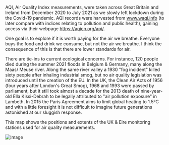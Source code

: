 AQI, Air Quality Index measurements, were taken across Great Britain and Ireland from December 2020 to July 2021 as we slowly left lockdown during the Covid-19 pandemic.  AQI records were harvested from www.waqi.info (to later compare with indices relating to pollution and public health), gaining access via their webpage https://aqicn.org/api/.

One goal is to explore if it is worth paying for the air we breathe. Everyone buys the food and drink we consume, but not the air we breathe. I think the consequence of this is that there are lower standards for air. 

There are tie-ins to current ecological concerns.  For instance, 120 people died during the summer 2021 floods in Belgium & Germany, many along the Maas/ Meuse river.  Along the same river valley a 1930 "fog incident" killed sixty people after inhaling industrial smog, but no air quality legislation was introduced until the creation of the EU.  In the UK, the Clean Air Acts of 1956 (four years after London's Great Smog), 1968 and 1993 were passed by parliament, but it still took almost a decade for the 2013 death of nine-year-old Ella Kissi-Debrah to be legally attributed to "air pollution exposure" in Lambeth.  In 2015 the Paris Agreement aims to limit global heating to 1.5°C and with a little foresight it is not difficult to imagine future generations astonished at our sluggish response.

This map shows the positions and extents of the UK & Eire monitoring stations used for air quality measurements.

![image](https://user-images.githubusercontent.com/38632007/127888832-baa0cef5-ffcb-4234-95bf-22b613c5bdb5.png)

